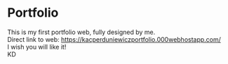 # Portfolio


This is my first portfolio web, fully designed by me.
<br>
Direct link to web: https://kacperduniewiczportfolio.000webhostapp.com/
<br>
I wish you will like it!
<br>
KD